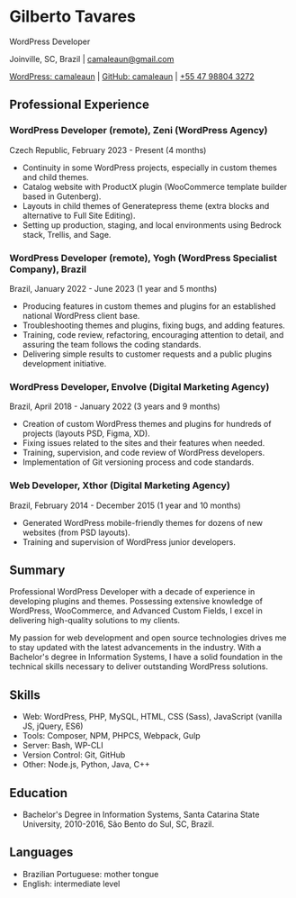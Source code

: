 # Gilberto Tavares
WordPress Developer

Joinville, SC, Brazil | [camaleaun@gmail.com](mailto:camaleaun@gmail.com)

[WordPress: camaleaun](https://profiles.wordpress.org/camaleaun) | [GitHub: camaleaun](https://github.com/camaleaun) | [+55 47 98804 3272](tel:+5547988043272)

## Professional Experience

### WordPress Developer (remote), Zeni (WordPress Agency)

Czech Republic, February 2023 - Present (4 months)

- Continuity in some WordPress projects, especially in custom themes and child themes.
- Catalog website with ProductX plugin (WooCommerce template builder based in Gutenberg).
- Layouts in child themes of Generatepress theme (extra blocks and alternative to Full Site Editing).
- Setting up production, staging, and local environments using Bedrock stack, Trellis, and Sage.

### WordPress Developer (remote), Yogh (WordPress Specialist Company), Brazil

Brazil, January 2022 - June 2023 (1 year and 5 months)

- Producing features in custom themes and plugins for an established national WordPress client base.
- Troubleshooting themes and plugins, fixing bugs, and adding features.
- Training, code review, refactoring, encouraging attention to detail, and assuring the team follows the coding standards.
- Delivering simple results to customer requests and a public plugins development initiative.

### WordPress Developer, Envolve (Digital Marketing Agency)

Brazil, April 2018 - January 2022 (3 years and 9 months)

- Creation of custom WordPress themes and plugins for hundreds of projects (layouts PSD, Figma, XD).
- Fixing issues related to the sites and their features when needed.
- Training, supervision, and code review of WordPress developers.
- Implementation of Git versioning process and code standards.

### Web Developer, Xthor (Digital Marketing Agency)

Brazil, February 2014 - December 2015 (1 year and 10 months)

- Generated WordPress mobile-friendly themes for dozens of new websites (from PSD layouts).
- Training and supervision of WordPress junior developers.

## Summary

Professional WordPress Developer with a decade of experience in developing plugins and themes. Possessing extensive knowledge of WordPress, WooCommerce, and Advanced Custom Fields, I excel in delivering high-quality solutions to my clients.

My passion for web development and open source technologies drives me to stay updated with the latest advancements in the industry. With a Bachelor's degree in Information Systems, I have a solid foundation in the technical skills necessary to deliver outstanding WordPress solutions.

## Skills

- Web: WordPress, PHP, MySQL, HTML, CSS (Sass), JavaScript (vanilla JS, jQuery, ES6)
- Tools: Composer, NPM, PHPCS, Webpack, Gulp
- Server: Bash, WP-CLI
- Version Control: Git, GitHub
- Other: Node.js, Python, Java, C++

## Education

- Bachelor's Degree in Information Systems, Santa Catarina State University, 2010-2016, São Bento do Sul, SC, Brazil.

## Languages

- Brazilian Portuguese: mother tongue
- English: intermediate level
